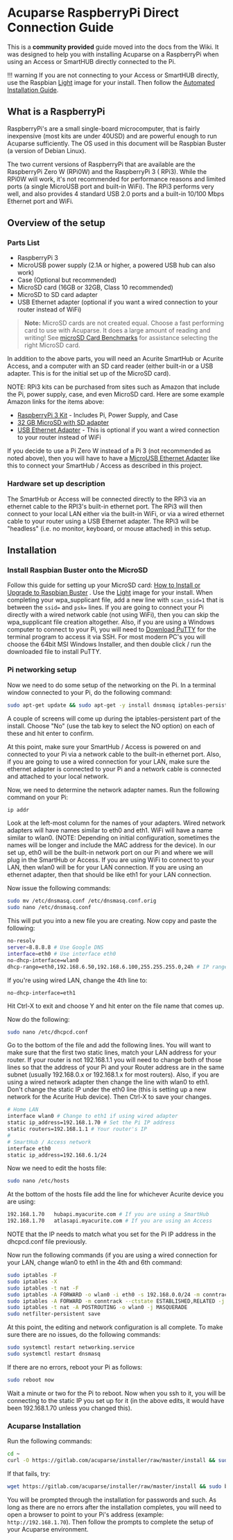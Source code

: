 # Acuparse RaspberryPi Direct Connection Guide

This is a **community provided** guide moved into the docs from the Wiki. It was designed to help you with installing
Acuparse on a RaspberryPi when using an Access or SmartHUB directly connected to the Pi.

!!! warning If you are not connecting to your Access or SmartHUB directly, use the
Raspbian [Light](https://downloads.raspberrypi.org/raspbian_lite_latest)
image for your install. Then follow
the [Automated Installation Guide](https://docs.acuparse.com/INSTALL/#bare-metal-or-virtual).

## What is a RaspberryPi

RaspberryPi's are a small single-board microcomputer, that is fairly inexpensive (most kits are under 40USD) and are
powerful enough to run Acuparse sufficiently. The OS used in this document will be Raspbian Buster (a version of Debian
Linux).

The two current versions of RaspberryPi that are available are the RaspberryPi Zero W (RPi0W) and the RaspberryPi 3 (
RPi3). While the RPi0W will work, it's not recommended for performance reasons and limited ports (a single MicroUSB port
and built-in WiFi). The RPi3 performs very well, and also provides 4 standard USB 2.0 ports and a built-in 10/100 Mbps
Ethernet port and WiFi.

## Overview of the setup

### Parts List

- RaspberryPi 3
- MicroUSB power supply (2.1A or higher, a powered USB hub can also work)
- Case (Optional but recommended)
- MicroSD card (16GB or 32GB, Class 10 recommended)
- MicroSD to SD card adapter
- USB Ethernet adapter (optional if you want a wired connection to your router instead of WiFi)

> **Note:** MicroSD cards are not created equal. Choose a fast performing card to use with Acuparse.
> It does a large amount of reading and writing!
> See [microSD Card Benchmarks](http://www.pidramble.com/wiki/benchmarks/microsd-cards) for assistance selecting the
> right MicroSD card.

In addition to the above parts, you will need an Acurite SmartHub or Acurite Access, and a computer with an SD card
reader (either built-in or a USB adapter. This is for the initial set up of the MicroSD card).

NOTE: RPi3 kits can be purchased from sites such as Amazon that include the Pi, power supply, case, and even MicroSD
card. Here are some example Amazon links for the items above:

- [RaspberryPi 3 Kit](http://a.co/hE9ceb2) - Includes Pi, Power Supply, and Case
- [32 GB MicroSD with SD adapter](http://a.co/aHlZaCZ)
- [USB Ethernet Adapter](http://a.co/7SyO97Z) - This is optional if you want a wired connection to your router instead
  of WiFi

If you decide to use a Pi Zero W instead of a Pi 3 (not recommended as noted above), then you will have to have
a [MicroUSB Ethernet Adapter](http://a.co/41NxQsi) like this to connect your SmartHub / Access as described in this
project.

### Hardware set up description

The SmartHub or Access will be connected directly to the RPi3 via an ethernet cable to the RPI3's built-in ethernet
port. The RPi3 will then connect to your local LAN either via the built-in WiFi, or via a wired ethernet cable to your
router using a USB Ethernet adapter. The RPi3 will be "headless" (i.e. no monitor, keyboard, or mouse attached) in this
setup.

## Installation

### Install Raspbian Buster onto the MicroSD

Follow this guide for setting up your MicroSD
card: [How to Install or Upgrade to Raspbian Buster](https://howchoo.com/g/ywmxmza2ndf/raspbian-buster-install-or-upgrade)
. Use the [Light](https://downloads.raspberrypi.org/raspbian_lite_latest) image for your install. When completing your
wpa_supplicant file, add a new line with `scan_ssid=1` that is between the `ssid=` and `psk=` lines. If you are going to
connect your Pi directly with a wired network cable (not using WiFi), then you can skip the wpa_supplicant file creation
altogether. Also, if you are using a Windows computer to connect to your Pi, you will need
to [Download PuTTY](https://www.chiark.greenend.org.uk/~sgtatham/putty/latest.html) for the terminal program to access
it via SSH. For most modern PC's you will choose the 64bit MSI Windows Installer, and then double click / run the
downloaded file to install PuTTY.

### Pi networking setup

Now we need to do some setup of the networking on the Pi. In a terminal window connected to your Pi, do the following
command:

```bash
sudo apt-get update && sudo apt-get -y install dnsmasq iptables-persistent
```

A couple of screens will come up during the iptables-persistent part of the install. Choose "No" (use the tab key to
select the NO option) on each of these and hit enter to confirm.

At this point, make sure your SmartHub / Access is powered on and connected to your Pi via a network cable to the
built-in ethernet port. Also, if you are going to use a wired connection for your LAN, make sure the ethernet adapter is
connected to your Pi and a network cable is connected and attached to your local network.

Now, we need to determine the network adapter names. Run the following command on your Pi:

```bash
ip addr
```

Look at the left-most column for the names of your adapters. Wired network adapters will have names similar to eth0 and
eth1. WiFi will have a name similar to wlan0. (NOTE: Depending on initial configuration, sometimes the names will be
longer and include the MAC address for the device). In our set up, eth0 will be the built-in network port on our Pi and
where we will plug in the SmartHub or Access. If you are using WiFi to connect to your LAN, then wlan0 will be for your
LAN connection. If you are using an ethernet adapter, then that should be like eth1 for your LAN connection.

Now issue the following commands:

```bash
sudo mv /etc/dnsmasq.conf /etc/dnsmasq.conf.orig  
sudo nano /etc/dnsmasq.conf
```

This will put you into a new file you are creating. Now copy and paste the following:

```bash
no-resolv
server=8.8.8.8 # Use Google DNS
interface=eth0 # Use interface eth0  
no-dhcp-interface=wlan0
dhcp-range=eth0,192.168.6.50,192.168.6.100,255.255.255.0,24h # IP range and lease time
```

If you're using wired LAN, change the 4th line to:

`no-dhcp-interface=eth1`

Hit Ctrl-X to exit and choose Y and hit enter on the file name that comes up.

Now do the following:

```bash
sudo nano /etc/dhcpcd.conf
```

Go to the bottom of the file and add the following lines. You will want to make sure that the first two static lines,
match your LAN address for your router. If your router is not 192.168.1.1 you will need to change both of those lines so
that the address of your Pi and your Router address are in the same subnet (usually 192.168.0.x or 192.168.1.x for most
routers). Also, if you are using a wired network adapter then change the line with wlan0 to eth1. Don't change the
static IP under the eth0 line (this is setting up a new network for the Acurite Hub device). Then Ctrl-X to save your
changes.

```bash
# Home LAN  
interface wlan0 # Change to eth1 if using wired adapter  
static ip_address=192.168.1.70 # Set the Pi IP address  
static routers=192.168.1.1 # Your router's IP
#
# SmartHub / Access network  
interface eth0
static ip_address=192.168.6.1/24
```

Now we need to edit the hosts file:

```bash
sudo nano /etc/hosts
```

At the bottom of the hosts file add the line for whichever Acurite device you are using:

```bash
192.168.1.70   hubapi.myacurite.com # If you are using a SmartHub  
192.168.1.70   atlasapi.myacurite.com # If you are using an Access
```

NOTE that the IP needs to match what you set for the Pi IP address in the dhcpcd.conf file previously.

Now run the following commands (if you are using a wired connection for your LAN, change wlan0 to eth1 in the 4th and
6th command:

```bash
sudo iptables -F  
sudo iptables -X  
sudo iptables -t nat -F  
sudo iptables -A FORWARD -o wlan0 -i eth0 -s 192.168.0.0/24 -m conntrack --ctstate NEW -j ACCEPT  
sudo iptables -A FORWARD -m conntrack --ctstate ESTABLISHED,RELATED -j ACCEPT
sudo iptables -t nat -A POSTROUTING -o wlan0 -j MASQUERADE
sudo netfilter-persistent save
```

At this point, the editing and network configuration is all complete. To make sure there are no issues, do the following
commands:

```bash
sudo systemctl restart networking.service
sudo systemctl restart dnsmasq
```

If there are no errors, reboot your Pi as follows:

```bash
sudo reboot now
```

Wait a minute or two for the Pi to reboot. Now when you ssh to it, you will be connecting to the static IP you set up
for it (in the above edits, it would have been 192.168.1.70 unless you changed this).

### Acuparse Installation

Run the following commands:

```bash
cd ~  
curl -O https://gitlab.com/acuparse/installer/raw/master/install && sudo bash install | tee ~/acuparse.log`  
```

If that fails, try:

```bash
wget https://gitlab.com/acuparse/installer/raw/master/install && sudo bash install | tee ~/acuparse.log`
```

You will be prompted through the installation for passwords and such. As long as there are no errors after the
installation completes, you will need to open a browser to point to your Pi's address (example: `http://192.168.1.70`).
Then follow the prompts to complete the setup of your Acuparse environment.
